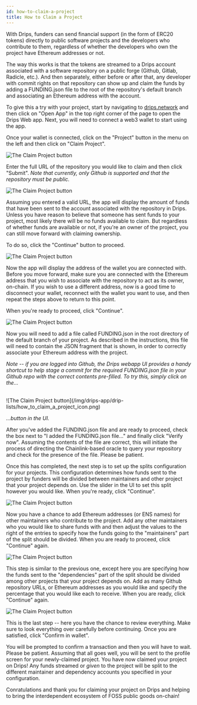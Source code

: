 ```yaml
---
id: how-to-claim-a-project
title: How to Claim a Project
---
```


With Drips, funders can send financial support (in the form of ERC20 tokens) directly to public software projects and the developers who contribute to them, regardless of whether the developers who own the project have Ethereum addresses or not.

The way this works is that the tokens are streamed to a Drips account associated with a software repository on a public forge (Github, Gitlab, Radicle, etc.). And then separately, either before or after that, any developer with commit rights on that repository can show up and claim the funds by adding a FUNDING.json file to the root of the repository's default branch and associating an Ethereum address with the account.

To give this a try with your project, start by navigating to <a href="https://drips.network/" target="_blank">drips.network</a> and then click on "Open App" in the top right corner of the page to open the Drips Web app. Next, you will need to connect a web3 wallet to start using the app.

Once your wallet is connected, click on the "Project" button in the menu on the left and then click on "Claim Project".

![The Claim Project button](/img/drips-app/drip-lists/how_to_claim_a_project_1.png)

Enter the full URL of the repository you would like to claim and then click "Submit". *Note that currently, only Github is supported and that the repository must be public.*

![The Claim Project button](/img/drips-app/drip-lists/how_to_claim_a_project_2.png)

Assuming you entered a valid URL, the app will display the amount of funds that have been sent to the account associated with the repository in Drips. Unless you have reason to believe that someone has sent funds to your project, most likely there will be no funds available to claim. But regardless of whether funds are available or not, if you're an owner of the project, you can still move forward with claiming ownership.

To do so, click the "Continue" button to proceed.

![The Claim Project button](/img/drips-app/drip-lists/how_to_claim_a_project_3.png)

Now the app will display the address of the wallet you are connected with. Before you move forward, make sure you are connected with the Ethereum address that you wish to associate with the repository to act as its owner, on-chain. If you wish to use a different address, now is a good time to disconnect your wallet, reconnect with the wallet you want to use, and then repeat the steps above to return to this point.

When you're ready to proceed, click "Continue".

![The Claim Project button](/img/drips-app/drip-lists/how_to_claim_a_project_4.png)

Now you will need to add a file called FUNDING.json in the root directory of the default branch of your project. As described in the instructions, this file will need to contain the JSON fragment that is shown, in order to correctly associate your Ethereum address with the project.

*Note -- if you are logged into Github, the Drips webapp UI provides a handy shortcut to help stage a commit for the required FUNDING.json file in your Github repo with the correct contents pre-filled. To try this, simply click on the...*

<br>
![The Claim Project button](/img/drips-app/drip-lists/how_to_claim_a_project_icon.png)
<br>

*...button in the UI.*

After you've added the FUNDING.json file and are ready to proceed, check the box next to "I added the FUNDING.json file..." and finally click "Verify now". Assuming the contents of the file are correct, this will initiate the process of directing the Chainlink-based oracle to query your repository and check for the presence of the file. Please be patient.

Once this has completed, the next step is to set up the splits configuration for your projects. This configuration determines how funds sent to the project by funders will be divided between maintainers and other project that your project depends on. Use the slider in the UI to set this split however you would like. When you're ready, click "Continue".

![The Claim Project button](/img/drips-app/drip-lists/how_to_claim_a_project_5.png)

Now you have a chance to add Ethereum addresses (or ENS names) for other maintainers who contribute to the project. Add any other maintainers who you would like to share funds with and then adjust the values to the right of the entries to specify how the funds going to the "maintainers" part of the split should be divided. When you are ready to proceed, click "Continue" again.

![The Claim Project button](/img/drips-app/drip-lists/how_to_claim_a_project_6.png)

This step is similar to the previous one, except here you are specifying how the funds sent to the "dependencies" part of the split should be divided among other projects that your project depends on. Add as many Github repository URLs, or Ethereum addresses as you would like and specify the percentage that you would like each to receive. When you are ready, click "Continue" again.

![The Claim Project button](/img/drips-app/drip-lists/how_to_claim_a_project_7.png)

This is the last step -- here you have the chance to review everything. Make sure to look everything over carefully before continuing. Once you are satisfied, click "Confirm in wallet".

You will be prompted to confirm a transaction and then you will have to wait. Please be patient. Assuming that all goes well, you will be sent to the profile screen for your newly-claimed project. You have now claimed your project on Drips! Any funds streamed or *given* to the project will be split to the different maintainer and dependency accounts you specified in your configuration.

Conratulations and thank you for claiming your project on Drips and helping to bring the interdependent ecosystem of FOSS public goods on-chain!

